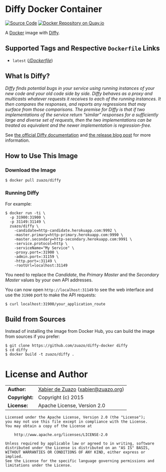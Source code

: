 # Diffy Docker Container
[![Source Code](https://img.shields.io/badge/source-GitHub-blue.svg?style=flat)](https://github.com/zuazo/diffy-docker) [![Docker Repository on Quay.io](https://quay.io/repository/zuazo/diffy/status "Docker Repository on Quay.io")](https://quay.io/repository/zuazo/diffy)

A [Docker](https://www.docker.com/) image with [Diffy](https://github.com/twitter/diffy).

## Supported Tags and Respective `Dockerfile` Links

* `latest` ([*/Dockerfile*](https://github.com/zuazo/diffy-docker/tree/master/Dockerfile))

## What Is Diffy?

*Diffy finds potential bugs in your service using running instances of your new code and your old code side by side. Diffy behaves as a proxy and multicasts whatever requests it receives to each of the running instances. It then compares the responses, and reports any regressions that may surface from those comparisons. The premise for Diffy is that if two implementations of the service return “similar” responses for a sufficiently large and diverse set of requests, then the two implementations can be treated as equivalent and the newer implementation is regression-free.*

See [the official Diffy documentation](https://github.com/twitter/diffy/blob/master/README.md) and [the release blog post](https://blog.twitter.com/2015/diffy-testing-services-without-writing-tests) for more information.

## How to Use This Image

### Download the Image

    $ docker pull zuazo/diffy

### Running Diffy

For example:

    $ docker run -ti \
      -p 31900:31900 \
      -p 31149:31149 \
      zuazo/diffy \
        -candidate=http-candidate.herokuapp.com:9992 \
        -master.primary=http-primary.herokuapp.com:9990 \
        -master.secondary=http-secondary.herokuapp.com:9991 \
        -service.protocol=http \
        -serviceName="My Service" \
        -proxy.port=:31900 \
        -admin.port=:31159 \
        -http.port=:31149 \
        -rootUrl=localhost:31149

You need to replace the *Candidate*, the *Primary Master* and the *Secondary Master* values by your own API addresses.

You can now open `http://localhost:31149` to see the web interface and use the `31900` port to make the API requests:

    $ curl localhost:31900/your_application_route

## Build from Sources

Instead of installing the image from Docker Hub, you can build the image from sources if you prefer:

    $ git clone https://github.com/zuazo/diffy-docker diffy
    $ cd diffy
    $ docker build -t zuazo/diffy .

# License and Author

|                      |                                          |
|:---------------------|:-----------------------------------------|
| **Author:**          | [Xabier de Zuazo](https://github.com/zuazo) (xabier@zuazo.org)
| **Copyright:**       | Copyright (c) 2015
| **License:**         | Apache License, Version 2.0

```
Licensed under the Apache License, Version 2.0 (the "License");
you may not use this file except in compliance with the License.
You may obtain a copy of the License at

    http://www.apache.org/licenses/LICENSE-2.0

Unless required by applicable law or agreed to in writing, software
distributed under the License is distributed on an "AS IS" BASIS,
WITHOUT WARRANTIES OR CONDITIONS OF ANY KIND, either express or implied.
See the License for the specific language governing permissions and
limitations under the License.
```
